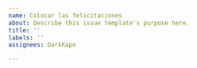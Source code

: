 ```yaml
---
name: Colocar las felicitaciones
about: Describe this issue template's purpose here.
title: ''
labels: ''
assignees: DarkKapo

---
```



